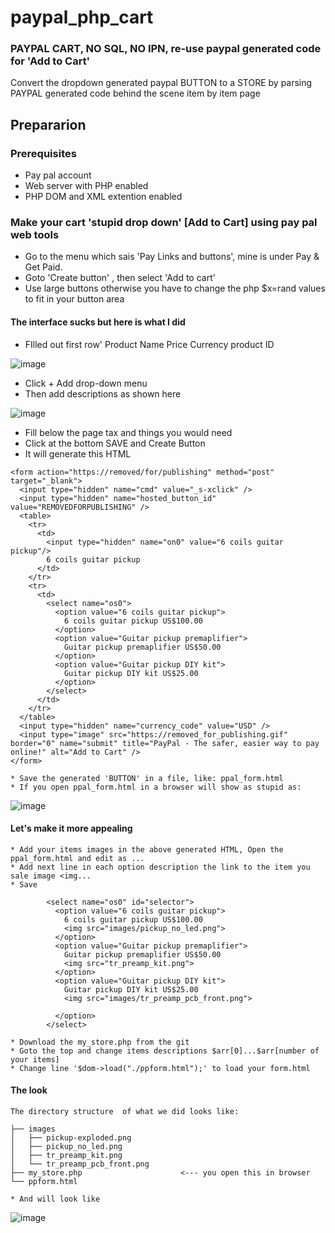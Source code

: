 # paypal_php_cart

### PAYPAL CART, NO SQL, NO IPN, re-use paypal generated code for 'Add to Cart'

Convert the dropdown generated paypal BUTTON to a STORE by parsing PAYPAL generated code behind the scene
item by item page 

## Prepararion
### Prerequisites
  * Pay pal account
  * Web server with PHP enabled
  * PHP DOM and XML extention enabled

### Make your cart 'stupid drop down' [Add to Cart] using pay pal web tools
  * Go to the menu which sais 'Pay Links and buttons', mine is under Pay & Get Paid.
  * Goto 'Create button' , then select 'Add to cart'
  * Use large buttons otherwise you have to change the php $x=rand values to fit in your button area

#### The interface sucks but here is what I did
   * FIlled out first row' Product Name Price Currency product ID

![image](https://github.com/circinusX1/paypal_php_cart/assets/69641625/043b75e9-7cec-41c7-afad-13ad19266cc0)


   * Click + Add  drop-down menu
   * Then add descriptions as shown here


![image](https://github.com/circinusX1/paypal_php_cart/assets/69641625/c12e8ebb-1d23-44d6-994e-5f5086c3ecfa)



   * Fill below the page tax and things you would need
   * Click at the bottom SAVE and Create Button
   * It will generate this HTML

```
<form action="https://removed/for/publishing" method="post" target="_blank">
  <input type="hidden" name="cmd" value="_s-xclick" />
  <input type="hidden" name="hosted_button_id" value="REMOVEDFORPUBLISHING" />
  <table>
    <tr>
      <td>
        <input type="hidden" name="on0" value="6 coils guitar pickup"/>
        6 coils guitar pickup
      </td>
    </tr>
    <tr>
      <td>
        <select name="os0">
          <option value="6 coils guitar pickup">
            6 coils guitar pickup US$100.00
          </option>
          <option value="Guitar pickup premaplifier">
            Guitar pickup premaplifier US$50.00
          </option>
          <option value="Guitar pickup DIY kit">
            Guitar pickup DIY kit US$25.00
          </option>
        </select>
      </td>
    </tr>
  </table>
  <input type="hidden" name="currency_code" value="USD" />
  <input type="image" src="https://removed_for_publishing.gif" border="0" name="submit" title="PayPal - The safer, easier way to pay online!" alt="Add to Cart" />
</form>

```
    * Save the generated 'BUTTON' in a file, like: ppal_form.html
    * If you open ppal_form.html in a browser will show as stupid as:

    
![image](https://github.com/circinusX1/paypal_php_cart/assets/69641625/83347771-e814-4d31-a705-84c3705a9cdd)

#### Let's make it more appealing

    * Add your items images in the above generated HTML, Open the ppal_form.html and edit as ...
    * Add next line in each option description the link to the item you sale image <img...
    * Save

````
        <select name="os0" id="selector">
          <option value="6 coils guitar pickup">
            6 coils guitar pickup US$100.00
            <img src="images/pickup_no_led.png">
          </option>
          <option value="Guitar pickup premaplifier">
            Guitar pickup premaplifier US$50.00
            <img src="tr_preamp_kit.png">
          </option>
          <option value="Guitar pickup DIY kit">
            Guitar pickup DIY kit US$25.00
            <img src="images/tr_preamp_pcb_front.png">
            
          </option>
        </select>

````   
    * Download the my_store.php from the git
    * Goto the top and change items descriptions $arr[0]...$arr[number of your items]
    * Change line '$dom->load("./ppform.html");' to load your form.html
    
#### The look    
    The directory structure  of what we did looks like:

```
├── images
│   ├── pickup-exploded.png
│   ├── pickup_no_led.png
│   ├── tr_preamp_kit.png
│   └── tr_preamp_pcb_front.png
├── my_store.php                      <--- you open this in browser
└── ppform.html

```

    * And will look like

![image](https://github.com/circinusX1/paypal_php_cart/assets/69641625/c16dd339-e158-48c6-9f98-82f089e5658f)



    




  
